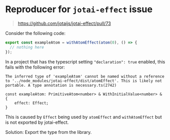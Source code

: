# Reproducer for `jotai-effect` issue

> https://github.com/jotaijs/jotai-effect/pull/73

Consider the following code:

```ts
export const exampleAtom = withAtomEffect(atom(0), () => {
  // nothing here
});
```

In a project that has the typescript setting `"declaration": true` enabled, this fails with the following error:

```
The inferred type of 'exampleAtom' cannot be named without a reference to '../node_modules/jotai-effect/dist/atomEffect'. This is likely not portable. A type annotation is necessary.ts(2742)

const exampleAtom: PrimitiveAtom<number> & WithInitialValue<number> & {
    effect: Effect;
}
```

This is caused by `Effect` being used by `atomEffect` and `withAtomEffect` but is not exported by jotai-effect.

Solution: Export the type from the library.
